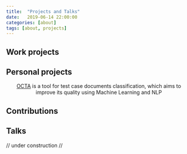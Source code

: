 ```yaml
---
title:  "Projects and Talks"
date:   2019-06-14 22:00:00
categories: [about]
tags: [about, projects]
---
```



## Work projects

## Personal projects
<div style="text-align:center"><a href="https://www.antoniosj.com/2018/octa/">OCTA</a> is a tool for test case documents classification, which aims to improve its quality using Machine Learning and NLP</div>

## Contributions 

## Talks

// under construction //
